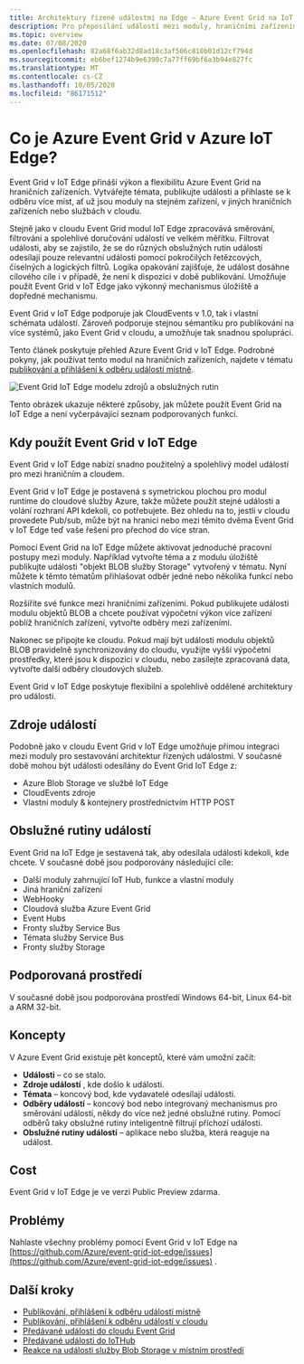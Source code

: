 ```yaml
---
title: Architektury řízené událostmi na Edge – Azure Event Grid na IoT Edge
description: Pro přeposílání událostí mezi moduly, hraničními zařízeními a cloudem použijte Azure Event Grid jako modul IoT Edge.
ms.topic: overview
ms.date: 07/08/2020
ms.openlocfilehash: 82a68f6ab32d8ad18c3af506c810b01d12cf794d
ms.sourcegitcommit: eb6bef1274b9e6390c7a77ff69bf6a3b94e827fc
ms.translationtype: MT
ms.contentlocale: cs-CZ
ms.lasthandoff: 10/05/2020
ms.locfileid: "86171512"
---
```

# <a name="what-is-azure-event-grid-on-azure-iot-edge"></a>Co je Azure Event Grid v Azure IoT Edge?
Event Grid v IoT Edge přináší výkon a flexibilitu Azure Event Grid na hraničních zařízeních. Vytvářejte témata, publikujte události a přihlaste se k odběru více míst, ať už jsou moduly na stejném zařízení, v jiných hraničních zařízeních nebo službách v cloudu.

Stejně jako v cloudu Event Grid modul IoT Edge zpracovává směrování, filtrování a spolehlivé doručování událostí ve velkém měřítku. Filtrovat události, aby se zajistilo, že se do různých obslužných rutin událostí odesílají pouze relevantní události pomocí pokročilých řetězcových, číselných a logických filtrů. Logika opakování zajišťuje, že událost dosáhne cílového cíle i v případě, že není k dispozici v době publikování. Umožňuje použít Event Grid v IoT Edge jako výkonný mechanismus úložiště a dopředné mechanismu.

Event Grid v IoT Edge podporuje jak CloudEvents v 1.0, tak i vlastní schémata událostí. Zároveň podporuje stejnou sémantiku pro publikování na více systémů, jako Event Grid v cloudu, a umožňuje tak snadnou spolupráci.

Tento článek poskytuje přehled Azure Event Grid v IoT Edge. Podrobné pokyny, jak používat tento modul na hraničních zařízeních, najdete v tématu [publikování a přihlášení k odběru událostí místně](pub-sub-events-webhook-local.md). 

![Event Grid IoT Edge modelu zdrojů a obslužných rutin](../media/edge-overview/functional-model.png)

Tento obrázek ukazuje některé způsoby, jak můžete použít Event Grid na IoT Edge a není vyčerpávající seznam podporovaných funkcí.

## <a name="when-to-use-event-grid-on-iot-edge"></a>Kdy použít Event Grid v IoT Edge

Event Grid v IoT Edge nabízí snadno použitelný a spolehlivý model událostí pro mezi hraničním a cloudem.

Event Grid v IoT Edge je postavená s symetrickou plochou pro modul runtime do cloudové služby Azure, takže můžete použít stejné události a volání rozhraní API kdekoli, co potřebujete. Bez ohledu na to, jestli v cloudu provedete Pub/sub, může být na hranici nebo mezi těmito dvěma Event Grid v IoT Edge teď vaše řešení pro přechod do více stran.

Pomocí Event Grid na IoT Edge můžete aktivovat jednoduché pracovní postupy mezi moduly. Například vytvořte téma a z modulu úložiště publikujte události "objekt BLOB služby Storage" vytvořený v tématu. Nyní můžete k těmto tématům přihlašovat odběr jedné nebo několika funkcí nebo vlastních modulů.

Rozšíříte své funkce mezi hraničními zařízeními. Pokud publikujete události modulu objektů BLOB a chcete používat výpočetní výkon více zařízení poblíž hraničních zařízení, vytvořte odběry mezi zařízeními.

Nakonec se připojte ke cloudu. Pokud mají být události modulu objektů BLOB pravidelně synchronizovány do cloudu, využijte vyšší výpočetní prostředky, které jsou k dispozici v cloudu, nebo zasílejte zpracovaná data, vytvořte další odběry cloudových služeb.

Event Grid v IoT Edge poskytuje flexibilní a spolehlivě oddělené architektury pro události.

## <a name="event-sources"></a>Zdroje událostí

Podobně jako v cloudu Event Grid v IoT Edge umožňuje přímou integraci mezi moduly pro sestavování architektur řízených událostmi. V současné době mohou být události odesílány do Event Grid IoT Edge z:

* Azure Blob Storage ve službě IoT Edge
* CloudEvents zdroje
* Vlastní moduly & kontejnery prostřednictvím HTTP POST

## <a name="event-handlers"></a>Obslužné rutiny událostí

Event Grid na IoT Edge je sestavená tak, aby odesílala události kdekoli, kde chcete. V současné době jsou podporovány následující cíle:

* Další moduly zahrnující IoT Hub, funkce a vlastní moduly
* Jiná hraniční zařízení
* WebHooky
* Cloudová služba Azure Event Grid
* Event Hubs
* Fronty služby Service Bus
* Témata služby Service Bus
* Fronty služby Storage

## <a name="supported-environments"></a>Podporovaná prostředí
V současné době jsou podporována prostředí Windows 64-bit, Linux 64-bit a ARM 32-bit.

## <a name="concepts"></a>Koncepty

V Azure Event Grid existuje pět konceptů, které vám umožní začít:

* **Události** – co se stalo.
* **Zdroje událostí** , kde došlo k události.
* **Témata** – koncový bod, kde vydavatelé odesílají události.
* **Odběry událostí** – koncový bod nebo integrovaný mechanismus pro směrování událostí, někdy do více než jedné obslužné rutiny. Pomocí odběrů taky obslužné rutiny inteligentně filtrují příchozí události.
* **Obslužné rutiny událostí** – aplikace nebo služba, která reaguje na událost.

## <a name="cost"></a>Cost

Event Grid v IoT Edge je ve verzi Public Preview zdarma.

## <a name="issues"></a>Problémy
Nahlaste všechny problémy pomocí Event Grid v IoT Edge na [https://github.com/Azure/event-grid-iot-edge/issues](https://github.com/Azure/event-grid-iot-edge/issues) .

## <a name="next-steps"></a>Další kroky

* [Publikování, přihlášení k odběru událostí místně](pub-sub-events-webhook-local.md)
* [Publikování, přihlášení k odběru událostí v cloudu](pub-sub-events-webhook-cloud.md)
* [Předávané události do cloudu Event Grid](forward-events-event-grid-cloud.md)
* [Předávané události do IoTHub](forward-events-iothub.md)
* [Reakce na události služby Blob Storage v místním prostředí](react-blob-storage-events-locally.md)